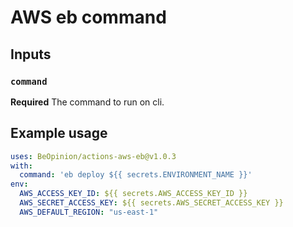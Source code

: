 # AWS eb command

## Inputs

### `command`

**Required** The command to run on cli.

## Example usage

```YAML
uses: BeOpinion/actions-aws-eb@v1.0.3
with:
  command: 'eb deploy ${{ secrets.ENVIRONMENT_NAME }}'
env:
  AWS_ACCESS_KEY_ID: ${{ secrets.AWS_ACCESS_KEY_ID }}
  AWS_SECRET_ACCESS_KEY: ${{ secrets.AWS_SECRET_ACCESS_KEY }}
  AWS_DEFAULT_REGION: "us-east-1"
```
